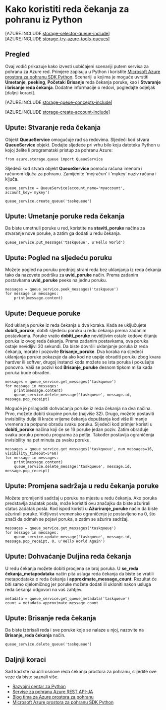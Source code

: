 <properties
    pageTitle="Kako koristiti reda čekanja za pohranu iz Python | Microsoft Azure"
    description="Saznajte kako pomoću servisa Azure čekanja iz Python za stvaranje i brisanje redove, umetanje, dobiti i brisanje poruka."
    services="storage"
    documentationCenter="python"
    authors="robinsh"
    manager="carmonm"
    editor="tysonn"/>

<tags
    ms.service="storage"
    ms.workload="storage"
    ms.tgt_pltfrm="na"
    ms.devlang="python"
    ms.topic="article"
    ms.date="09/20/2016"
    ms.author="robinsh"/>

# <a name="how-to-use-queue-storage-from-python"></a>Kako koristiti reda čekanja za pohranu iz Python

[AZURE.INCLUDE [storage-selector-queue-include](../../includes/storage-selector-queue-include.md)]
<br/>
[AZURE.INCLUDE [storage-try-azure-tools-queues](../../includes/storage-try-azure-tools-queues.md)]

## <a name="overview"></a>Pregled

Ovaj vodič prikazuje kako izvesti uobičajeni scenariji putem servisa za pohranu za Azure red. Primjere zapisuju u Python i koristite [Microsoft Azure prostora za pohranu SDK Python]. Scenariji u kojima je moguće uvrstiti **Umetanje**, **peeking**, **Početak**i **Brisanje** reda čekanja poruke, kao i **Stvaranje i brisanje reda čekanja**. Dodatne informacije o redovi, pogledajte odjeljak [daljnji koraci].

[AZURE.INCLUDE [storage-queue-concepts-include](../../includes/storage-queue-concepts-include.md)]

[AZURE.INCLUDE [storage-create-account-include](../../includes/storage-create-account-include.md)]

## <a name="how-to-create-a-queue"></a>Upute: Stvaranje reda čekanja

Objekt **QueueService** omogućuje rad sa redovima. Sljedeći kod stvara **QueueService** objekt. Dodajte sljedeće pri vrhu bilo koju datoteku Python u kojoj želite li programatski pristup za pohranu Azure:

    from azure.storage.queue import QueueService

Sljedeći kod stvara objekt **QueueService** pomoću računa imenom i računom ključa za pohranu. Zamijenite 'mojračun' i 'mykey' naziv računa i ključa.

    queue_service = QueueService(account_name='myaccount', account_key='mykey')

    queue_service.create_queue('taskqueue')


## <a name="how-to-insert-a-message-into-a-queue"></a>Upute: Umetanje poruke reda čekanja

Da biste umetnuli poruke u red, koristite na **staviti\_poruke** načina za stvaranje nove poruke, a zatim ga dodati u redu čekanja.

    queue_service.put_message('taskqueue', u'Hello World')


## <a name="how-to-peek-at-the-next-message"></a>Upute: Pogled na sljedeću poruku

Možete pogled na poruku prednjoj strani reda bez uklanjanja iz reda čekanja tako da nazovete podršku za **uvid\_poruke** način. Prema zadanim postavkama **uvid\_poruke** peeks na jednu poruku.

    messages = queue_service.peek_messages('taskqueue')
    for message in messages:
        print(message.content)


## <a name="how-to-dequeue-messages"></a>Upute: Dequeue poruke

Kod uklanja poruke iz reda čekanja u dva koraka. Kada se uključujete **dobiti\_poruke**, dobiti sljedeću poruku u redu čekanja prema zadanim postavkama. Poruke vratio **dobiti\_poruke** nevidljivim ostale kodove čitanju poruka iz ovog reda čekanja. Prema zadanim postavkama, ova poruka ostaje nevidljivi 30 sekundi. Da biste dovršili uklanjanje poruka iz reda čekanja, morate i pozovite **Brisanje\_poruke**. Dva koraka na sljedeći uklanjanja poruke pokazuje da ako kod ne uspije obraditi poruku zbog kvara hardver ili softver, drugoj instanci koda možete se ista poruka i pokušajte ponovno. Vaši se pozivi kod **Brisanje\_poruke** desnom tipkom miša kada poruka bude obrađen.

    messages = queue_service.get_messages('taskqueue')
    for message in messages:
        print(message.content)
        queue_service.delete_message('taskqueue', message.id, message.pop_receipt)

Moguće je prilagoditi dohvaćanja poruke iz reda čekanja na dva načina.
Prvo, možete dobiti skupine poruke (najviše 32). Drugo, možete postaviti invisibility dulje ili kraće vrijeme čekanja dopuštanja kod više ili manje vremena za potpuno obradu svaku poruku. Sljedeći kod primjer koristi u **dobiti\_poruke** načina koji će se 16 poruke jedan poziv. Zatim obrađuje svaku poruku pomoću programa za petlje. Također postavlja ograničenja invisibility na pet minuta za svaku poruku.

    messages = queue_service.get_messages('taskqueue', num_messages=16, visibility_timeout=5*60)
    for message in messages:
        print(message.content)
        queue_service.delete_message('taskqueue', message.id, message.pop_receipt)      


## <a name="how-to-change-the-contents-of-a-queued-message"></a>Upute: Promjena sadržaja u redu čekanja poruke

Možete promijeniti sadržaj u poruku na mjestu u redu čekanja. Ako poruka predstavlja zadatak posla, može koristiti ovu značajku da biste ažurirali status zadatak posla. Kod ispod koristi u **Ažuriranje\_poruke** način da biste ažurirali poruke. Vidljivost vremensko ograničenje je postavljeno na 0, što znači da odmah se pojavi poruka, a zatim se ažurira sadržaj.

    messages = queue_service.get_messages('taskqueue')
    for message in messages:
        queue_service.update_message('taskqueue', message.id, message.pop_receipt, 0, u'Hello World Again')

## <a name="how-to-get-the-queue-length"></a>Upute: Dohvaćanje Duljina reda čekanja

U redu čekanja možete dobiti procjena se broj poruka. U **se\_reda čekanja\_metapodataka** način pita usluga reda čekanja da biste se vratili metapodataka o reda čekanja i **approximate_message_count**. Rezultat će biti samo djelomičnog jer poruke možete dodati ili ukloniti nakon usluga reda čekanja odgovori na vaš zahtjev.

    metadata = queue_service.get_queue_metadata('taskqueue')
    count = metadata.approximate_message_count

## <a name="how-to-delete-a-queue"></a>Upute: Brisanje reda čekanja

Da biste izbrisali reda i sve poruke koje se nalaze u njoj, nazovite na **Brisanje\_reda čekanja** način.

    queue_service.delete_queue('taskqueue')

## <a name="next-steps"></a>Daljnji koraci

Sad kad ste naučili osnove reda čekanja prostora za pohranu, slijedite ove veze da biste saznali više.

- [Razvojni centar za Python](/develop/python/)
- [Servise za pohranu Azure REST API-JA](http://msdn.microsoft.com/library/azure/dd179355)
- [Blog tima za Azure prostora za pohranu]
- [Microsoft Azure prostora za pohranu SDK Python]

[Blog tima za Azure prostora za pohranu]: http://blogs.msdn.com/b/windowsazurestorage/
[Microsoft Azure prostora za pohranu SDK Python]: https://github.com/Azure/azure-storage-python
